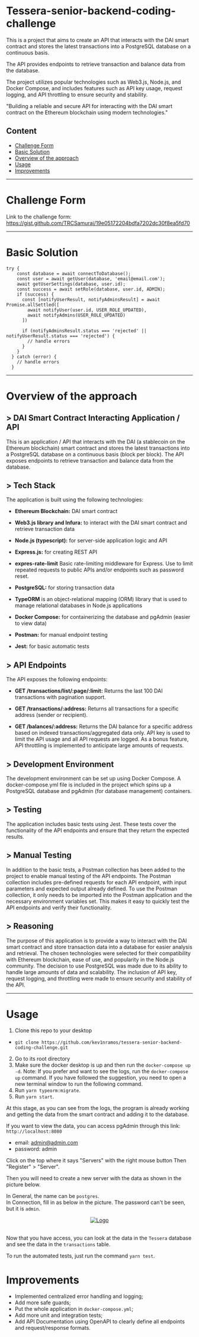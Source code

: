 # Tessera-senior-backend-coding-challenge

This is a project that aims to create an API that interacts with the DAI smart contract and stores the latest transactions into a PostgreSQL database on a continuous basis. 

The API provides endpoints to retrieve transaction and balance data from the database. 

The project utilizes popular technologies such as Web3.js, Node.js, and Docker Compose, and includes features such as API key usage, request logging, and API throttling to ensure security and stability.

"Building a reliable and secure API for interacting with the DAI smart contract on the Ethereum blockchain using modern technologies."

## Content

 * [Challenge Form](#challenge-form)
 * [Basic Solution](#basic-solution)
 * [Overview of the approach](#overview-of-the-approach)
 * [Usage](#usage)
 * [Improvements](#improvements)

---
# Challenge Form

Link to the challenge form: https://gist.github.com/TRCSamurai/19e05172204bdfa7202dc30f8ea5fd70

---
# Basic Solution

```
try {
    const database = await connectToDatabase();
    const user = await getUser(database, 'email@email.com');
    await getUserSettings(database, user.id);
    const success = await setRole(database, user.id, ADMIN);
    if (success) {
      const [notifyUserResult, notifyAdminsResult] = await Promise.allSettled([
        await notifyUser(user.id, USER_ROLE_UPDATED),
        await notifyAdmins(USER_ROLE_UPDATED)
      ])

      if (notifyAdminsResult.status === 'rejected' || notifyUserResult.status === 'rejected') {
        // handle errors
      }
    }
  } catch (error) {
    // handle errors
  }
```
---
# Overview of the approach

## > DAI Smart Contract Interacting Application / API

This is an application / API that interacts with the DAI (a stablecoin on the Ethereum blockchain) smart contract and stores the latest transactions into a PostgreSQL database on a continuous basis (block per block). The API exposes endpoints to retrieve transaction and balance data from the database.

## > Tech Stack

The application is built using the following technologies:

- **Ethereum Blockchain:** DAI smart contract

- **Web3.js library and Infura:** to interact with the DAI smart contract and retrieve transaction data

- **Node.js (typescript):** for server-side application logic and API

- **Express.js:** for creating REST API

- **expres-rate-limit** Basic rate-limiting middleware for Express. Use to limit repeated requests to public APIs and/or endpoints such as password reset.

- **PostgreSQL:** for storing transaction data

- **TypeORM** is an object-relational mapping (ORM) library that is used to manage relational databases in Node.js applications

- **Docker Compose:** for containerizing the database and pgAdmin (easier to view data)

- **Postman:** for manual endpoint testing

- **Jest:** for basic automatic tests

## > API Endpoints
The API exposes the following endpoints:

- **GET /transactions/list/:page/:limit:** Returns the last 100 DAI transactions with pagination support.

- **GET /transactions/:address:** Returns all transactions for a specific address (sender or recipient).

- **GET /balances/:address:** Returns the DAI balance for a specific address based on indexed transactions/aggregated data only.
API key is used to limit the API usage and all API requests are logged. As a bonus feature, API throttling is implemented to anticipate large amounts of requests.

## > Development Environment

The development environment can be set up using Docker Compose. A docker-compose.yml file is included in the project which spins up a PostgreSQL database and pgAdmin (for database management) containers.

## > Testing

The application includes basic tests using Jest. These tests cover the functionality of the API endpoints and ensure that they return the expected results.

## > Manual Testing

In addition to the basic tests, a Postman collection has been added to the project to enable manual testing of the API endpoints. The Postman collection includes pre-defined requests for each API endpoint, with input parameters and expected output already defined. To use the Postman collection, it only needs to be imported into the Postman application and the necessary environment variables set. This makes it easy to quickly test the API endpoints and verify their functionality.

## > Reasoning

The purpose of this application is to provide a way to interact with the DAI smart contract and store transaction data into a database for easier analysis and retrieval. The chosen technologies were selected for their compatibility with Ethereum blockchain, ease of use, and popularity in the Node.js community. The decision to use PostgreSQL was made due to its ability to handle large amounts of data and scalability. The inclusion of API key, request logging, and throttling were made to ensure security and stability of the API.

---
# Usage

1. Clone this repo to your desktop
- `git clone https://github.com/kev1nramos/tessera-senior-backend-coding-challenge.git`
2. Go to its root directory
3. Make sure the docker desktop is up and then run the `docker-compose up -d`.
Note: If you prefer and want to see the logs, run the `docker-compose up` command.
If you have followed the suggestion, you need to open a new terminal window to run the following command.
4. Run `yarn typeorm:migrate`.
5. Run `yarn start`.

At this stage, as you can see from the logs, the program is already working and getting the data from the smart contract and adding it to the database.

If you want to view the data, you can access pgAdmin through this link: `http://localhost:8080`

- email: admin@admin.com
- password: admin

Click on the top where it says "Servers" with the right mouse button
Then "Register" > "Server".

Then you will need to create a new server with the data as shown in the picture below.

In General, the name can be `postgres`.
<br>
In Connection, fill in as below in the picture.
The password can't be seen, but it is `admin`.

<div align="center">
  <a href="https://github.com/Exclusible/crm-backend">
    <img src="https://i.imgur.com/BZTK5En.png" alt="Logo">
  </a>
</div>

<br>

Now that you have access, you can look at the data in the `Tessera` database and see the data in the `transactions` table.

To run the automated tests, just run the command `yarn test`.

# Improvements

- Implemented centralized error handling and logging;
- Add more safe guards;
- Put the whole application in `docker-compose.yml`;
- Add more unit and integration tests;
- Add API Documentation using OpenAPI to clearly define all endpoints and request/response formats.
